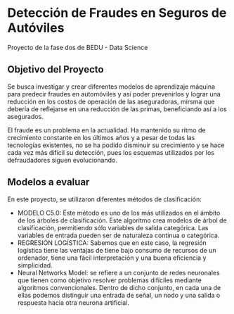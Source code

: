# Detección de Fraudes en Seguros de Autóviles
Proyecto de la fase dos de BEDU - Data Science

## Objetivo del Proyecto
Se busca investigar y crear diferentes modelos de aprendizaje máquina para predecir fraudes en automóviles y así poder prevenirlos y lograr una reducción en los costos de operación de las aseguradoras, mirsma que debería de reflejarse en una reducción de las primas, beneficiando así a los asegurados.

El fraude es un problema en la actualidad. Ha mantenido su ritmo de crecimiento constante en los últimos años y a pesar de todas las tecnologías existentes, no se ha podido disminuir su crecimiento y se hace cada vez más difícil su detección, pues los esquemas utilizados por los defraudadores siguen evolucionando.

## Modelos a evaluar 
En este proyecto, se utilizaron diferentes métodos de clasificación:
- MODELO C5.0: Éste método es uno de los más utilizados en el ámbito de los árboles de clasificación. Este algoritmo crea modelos de árbol de clasificación, permitiendo sólo variables de salida categórica. Las variables de entrada pueden ser de naturaleza continua o categórica.
- REGRESIÓN LOGÍSTICA: Sabemos que en este caso, la regresión logística tiene las ventajas de tiene bajo consumo de recursos de un ordenador, tiene una fácil interpretación y una buena eficiencia y simplicidad.
- Neural Networks Model: se refiere a un conjunto de redes neuronales que tienen como objetivo resolver problemas difíciles mediante algoritmos convencionales. Dentro de dicho conjunto, en cada una de ellas podemos distinguir una entrada de señal, un nodo y una salida o respuesta hacia otra neurona artificial.

